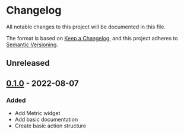 # Changelog
All notable changes to this project will be documented in this file.

The format is based on [Keep a Changelog](https://keepachangelog.com/en/1.0.0/),
and this project adheres to [Semantic Versioning](https://semver.org/spec/v2.0.0.html).

## Unreleased

## [0.1.0] - 2022-08-07
### Added

- Add Metric widget
- Add basic documentation
- Create basic action structure

[Unreleased]: https://github.com/alejandromav/tinybird-widgets/compare/0.1.0...HEAD
[0.1.0]: https://github.com/alejandromav/tinybird-widgets/tree/0.1.0

